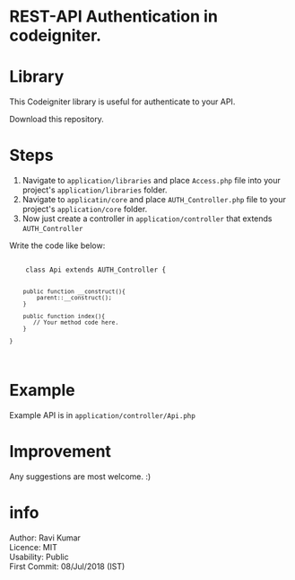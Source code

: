 # REST-API Authentication in codeigniter.
# Library

This Codeigniter library is useful for authenticate to your API.

Download this repository.

# Steps

1. Navigate to <code>application/libraries</code> and place <code>Access.php</code> file into your project's <code>application/libraries</code> folder. 
2. Navigate to <code>applicatin/core</code> and place <code>AUTH_Controller.php</code> file to your project's <code>application/core</code> folder.
3. Now just create a controller in <code>application/controller</code> that extends <code>AUTH_Controller</code>

Write the code like below:
<br/>

<code>
    class Api extends AUTH_Controller {

        public function __construct(){
            parent::__construct();
        }

        public function index(){
           // Your method code here.
        }
        
    }
</code>

# Example
Example API is in <code>application/controller/Api.php</code>

# Improvement
Any suggestions are most welcome. :)


# info
Author:  Ravi Kumar <br/>
Licence: MIT <br/>
Usability: Public <br/>
First Commit: 08/Jul/2018 (IST)